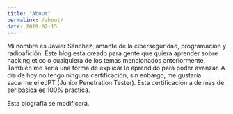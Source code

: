 ```yaml
---
title: "About"
permalink: /about/
date: 2019-02-15
---
```


<p>Mi nombre es Javier Sánchez, amante de la ciberseguridad, programación y radioafición. Este blog esta creado para gente que quiera aprender sobre hacking etico o cualquiera de los temas mencionados anteriormente. También me sería una forma de explicar lo aprendido para poder avanzar. A día de hoy no tengo ninguna certificación, sin enbargo, me gustaría sacarme el eJPT (Junior Penetration Tester). Esta certificación a de mas de ser básica es 100% practica.</p>
<p>Esta biografía se modificará.</p>
